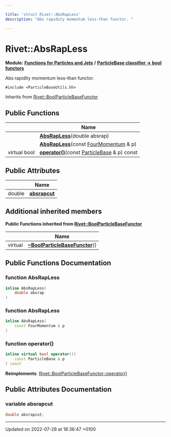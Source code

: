 ```yaml
---

title: 'struct Rivet::AbsRapLess'
description: "Abs rapidity momentum less-than functor. "

---
```


# Rivet::AbsRapLess

**Module:** **[Functions for Particles and Jets](/documentation/code/modules/group__particlebaseutils/)** **/** **[ParticleBase classifier -> bool functors](/documentation/code/modules/group__particlebasetutils__pb2bool/)**



Abs rapidity momentum less-than functor. 


`#include <ParticleBaseUtils.hh>`

Inherits from [Rivet::BoolParticleBaseFunctor](/documentation/code/classes/structrivet_1_1boolparticlebasefunctor/)

## Public Functions

|                | Name           |
| -------------- | -------------- |
| | **[AbsRapLess](/documentation/code/modules/group__particlebaseutils/#function-absrapless)**(double absrap) |
| | **[AbsRapLess](/documentation/code/modules/group__particlebaseutils/#function-absrapless)**(const <a href="/documentation/code/classes/classrivet_1_1fourmomentum/">FourMomentum</a> & p) |
| virtual bool | **[operator()](/documentation/code/modules/group__particlebaseutils/#function-operator())**(const <a href="/documentation/code/classes/classrivet_1_1particlebase/">ParticleBase</a> & p) const |

## Public Attributes

|                | Name           |
| -------------- | -------------- |
| double | **[absrapcut](/documentation/code/modules/group__particlebaseutils/#variable-absrapcut)**  |

## Additional inherited members

**Public Functions inherited from [Rivet::BoolParticleBaseFunctor](/documentation/code/classes/structrivet_1_1boolparticlebasefunctor/)**

|                | Name           |
| -------------- | -------------- |
| virtual | **[~BoolParticleBaseFunctor](/documentation/code/modules/group__particlebaseutils/#function-~boolparticlebasefunctor)**() |


## Public Functions Documentation

### function AbsRapLess

```cpp
inline AbsRapLess(
    double absrap
)
```


### function AbsRapLess

```cpp
inline AbsRapLess(
    const FourMomentum & p
)
```


### function operator()

```cpp
inline virtual bool operator()(
    const ParticleBase & p
) const
```


**Reimplements**: [Rivet::BoolParticleBaseFunctor::operator()](/documentation/code/modules/group__particlebaseutils/#function-operator())


## Public Attributes Documentation

### variable absrapcut

```cpp
double absrapcut;
```


-------------------------------

Updated on 2022-07-28 at 18:36:47 +0100
